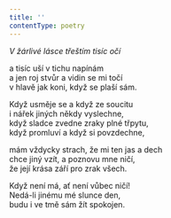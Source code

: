 ```yaml
---
title: ''
contentType: poetry
---
```


<section>

_V žárlivé lásce třeštím tisíc očí_

a tisíc uší v tichu napínám  
a jen roj stvůr a vidin se mi točí  
v hlavě jak koni, když se plaší sám.

</section>

<section>

Když usměje se a když ze soucitu  
i nářek jiných někdy vyslechne,  
když sladce zvedne zraky plné třpytu,  
když promluví a když si povzdechne,

</section>

<section>

mám vždycky strach, že mi ten jas a dech  
chce jiný vzít, a poznovu mne ničí,  
že její krása září pro zrak všech.

</section>

<section>

Když není má, ať není vůbec ničí!  
Nedá-li jinému mé slunce den,  
budu i ve tmě sám žít spokojen.

</section>
